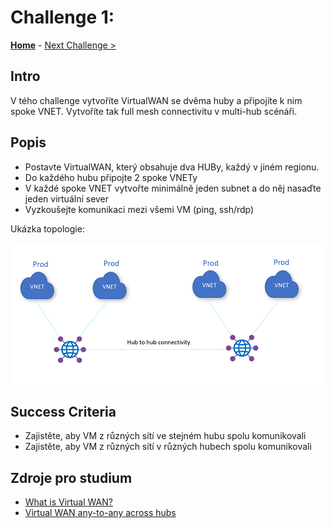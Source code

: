 # Challenge 1: 

**[Home](../README.md)** - [Next Challenge >](./02_branch_connectivity.md)

## Intro

V tého challenge vytvoříte VirtualWAN se dvěma huby a připojíte k nim spoke VNET. Vytvoříte tak full mesh connectivitu v multi-hub scénáři.

## Popis 

*   Postavte VirtualWAN, který obsahuje dva HUBy, každý v jiném regionu.
*   Do každého hubu připojte 2 spoke VNETy
*   V každé spoke VNET vytvořte minimálně jeden subnet a do něj nasaďte jeden virtuální sever
*   Vyzkoušejte komunikaci mezi všemi VM (ping, ssh/rdp)

Ukázka topologie:

![topology](../images/vwan01.png)

## Success Criteria

- Zajistěte, aby VM z různých sítí ve stejném hubu spolu komunikovali
- Zajistěte, aby VM z různých sítí v různých hubech spolu komunikovali

## Zdroje pro studium

- [What is Virtual WAN?](https://learn.microsoft.com/en-us/azure/virtual-wan/virtual-wan-about)
- [Virtual WAN any-to-any across hubs](https://docs.microsoft.com/azure/virtual-wan/scenario-any-to-any)

